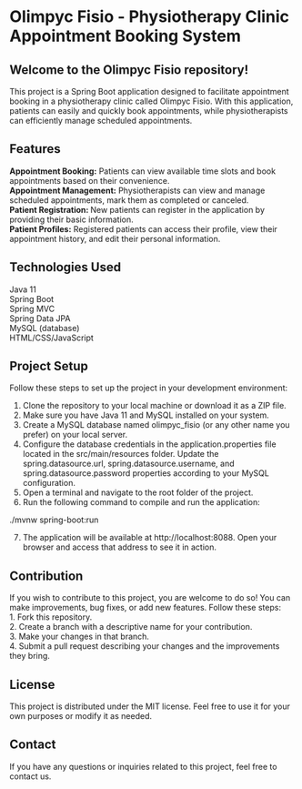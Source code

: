 <h1>Olimpyc Fisio - Physiotherapy Clinic Appointment Booking System</h1>

<h2>Welcome to the Olimpyc Fisio repository!</h2> This project is a Spring Boot application designed to facilitate appointment booking in a physiotherapy clinic called Olimpyc Fisio. With this application, patients can easily and quickly book appointments, while physiotherapists can efficiently manage scheduled appointments.

<h2>Features</h2>
<b>Appointment Booking:</b> Patients can view available time slots and book appointments based on their convenience.</br>
<b>Appointment Management:</b> Physiotherapists can view and manage scheduled appointments, mark them as completed or canceled.</br>
<b>Patient Registration: </b>New patients can register in the application by providing their basic information.</br>
<b>Patient Profiles:</b> Registered patients can access their profile, view their appointment history, and edit their personal information.</br>


<h2>Technologies Used</h2>
Java 11 </br>
Spring Boot </br>
Spring MVC</br>
Spring Data JPA</br>
MySQL (database)</br>
HTML/CSS/JavaScript</br>

<h2>Project Setup</h2>

Follow these steps to set up the project in your development environment:
1. Clone the repository to your local machine or download it as a ZIP file.</br>
2. Make sure you have Java 11 and MySQL installed on your system.</br>
3. Create a MySQL database named olimpyc_fisio (or any other name you prefer) on your local server.</br>
4. Configure the database credentials in the application.properties file located in the src/main/resources folder. Update the spring.datasource.url, spring.datasource.username, and spring.datasource.password properties according to your MySQL configuration. </br>
5. Open a terminal and navigate to the root folder of the project. </br>
6. Run the following command to compile and run the application:

./mvnw spring-boot:run

7. The application will be available at http://localhost:8088. Open your browser and access that address to see it in action. </br>

<h2>Contribution</h2>
If you wish to contribute to this project, you are welcome to do so! You can make improvements, bug fixes, or add new features. Follow these steps:</br>
1. Fork this repository.</br>
2. Create a branch with a descriptive name for your contribution.</br>
3. Make your changes in that branch.</br>
4. Submit a pull request describing your changes and the improvements they bring.</br>

<h2>License</h2>
This project is distributed under the MIT license. Feel free to use it for your own purposes or modify it as needed.

<h2>Contact</h2>
If you have any questions or inquiries related to this project, feel free to contact us. 
